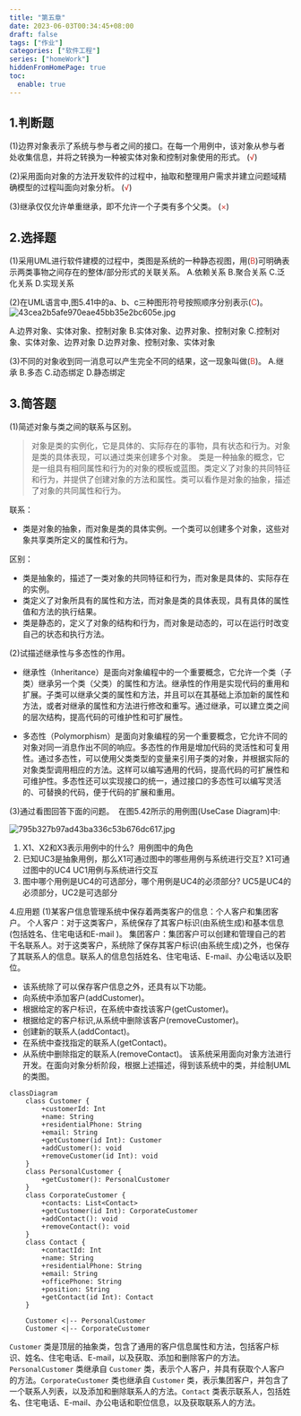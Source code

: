 ```yaml
---
title: "第五章"
date: 2023-06-03T00:34:45+08:00
draft: false
tags: ["作业"]
categories: ["软件工程"]
series: ["homeWork"]
hiddenFromHomePage: true
toc:
  enable: true
---
```


## 1.判断题

(1)边界对象表示了系统与参与者之间的接口。在每一个用例中，该对象从参与者处收集信息，并将之转换为一种被实体对象和控制对象使用的形式。 (<font color="#d83931">√</font>)

(2)采用面向对象的方法开发软件的过程中，抽取和整理用户需求并建立问题域精确模型的过程叫面向对象分析。 (<font color="#d83931">√</font>)

(3)继承仅仅允许单重继承，即不允许一个子类有多个父类。 (<font color="#d83931">×</font>)

## 2.选择题

(1)采用UML进行软件建模的过程中，类图是系统的一种静态视图，用(<font color="#d83931">B</font>)可明确表示两类事物之间存在的整体/部分形式的关联关系。
A.依赖关系 B.聚合关系 C.泛化关系 D.实现关系

(2)在UML语言中,图5.41中的a、b、c三种图形符号按照顺序分别表示(<font color="#d83931">C</font>)。
![43cea2b5afe970eae45bb35e2bc605e.jpg](https://pan.lmio.xyz/pic/cb5365cfd705fff256e81e4f94cd8438.jpg)


A.边界对象、实体对象、控制对象 B.实体对象、边界对象、控制对象
C.控制对象、实体对象、边界对象 D.边界对象、控制对象、实体对象

(3)不同的对象收到同一消息可以产生完全不同的结果，这一现象叫做(<font color="#d83931">B</font>)。
A.继承 B.多态 C.动态绑定 D.静态绑定

## 3.简答题
(1)简述对象与类之间的联系与区别。

> 对象是类的实例化，它是具体的、实际存在的事物，具有状态和行为。对象是类的具体表现，可以通过类来创建多个对象。
> 类是一种抽象的概念，它是一组具有相同属性和行为的对象的模板或蓝图。类定义了对象的共同特征和行为，并提供了创建对象的方法和属性。类可以看作是对象的抽象，描述了对象的共同属性和行为。

联系：
- 类是对象的抽象，而对象是类的具体实例。一个类可以创建多个对象，这些对象共享类所定义的属性和行为。

区别：

- 类是抽象的，描述了一类对象的共同特征和行为，而对象是具体的、实际存在的实例。
- 类定义了对象所具有的属性和方法，而对象是类的具体表现，具有具体的属性值和方法的执行结果。
- 类是静态的，定义了对象的结构和行为，而对象是动态的，可以在运行时改变自己的状态和执行方法。

(2)试描述继承性与多态性的作用。 
- 继承性（Inheritance）是面向对象编程中的一个重要概念，它允许一个类（子类）继承另一个类（父类）的属性和方法。继承性的作用是实现代码的重用和扩展。子类可以继承父类的属性和方法，并且可以在其基础上添加新的属性和方法，或者对继承的属性和方法进行修改和重写。通过继承，可以建立类之间的层次结构，提高代码的可维护性和可扩展性。
    
- 多态性（Polymorphism）是面向对象编程的另一个重要概念，它允许不同的对象对同一消息作出不同的响应。多态性的作用是增加代码的灵活性和可复用性。通过多态性，可以使用父类类型的变量来引用子类的对象，并根据实际的对象类型调用相应的方法。这样可以编写通用的代码，提高代码的可扩展性和可维护性。多态性还可以实现接口的统一，通过接口的多态性可以编写灵活的、可替换的代码，便于代码的扩展和重用。

(3)通过看图回答下面的问题。 
在图5.42所示的用例图(UseCase Diagram)中: 

![795b327b97ad43ba336c53b676dc617.jpg](https://pan.lmio.xyz/pic/27a1d5f40b9b7ad79871c609f3757fe5.jpg)

1. X1、X2和X3表示用例中的什么? 
   用例图中的角色
2. 已知UC3是抽象用例，那么X1可通过图中的哪些用例与系统进行交互?
   X1可通过图中的UC4 UC1用例与系统进行交互
3. 图中哪个用例是UC4的可选部分，哪个用例是UC4的必须部分?
   UC5是UC4的必须部分，UC2是可选部分

4.应用题
(1)某客户信息管理系统中保存着两类客户的信息：个人客户和集团客户。
个人客户：对于这类客户，系统保存了其客户标识(由系统生成)和基本信息(包括姓名、住宅电话和E-mail )。
集团客户：集团客户可以创建和管理自己的若干名联系人。对于这类客户，系统除了保存其客户标识(由系统生成)之外，也保存了其联系人的信息。联系人的信息包括姓名、住宅电话、E-mail、办公电话以及职位。
- 该系统除了可以保存客户信息之外，还具有以下功能。
- 向系统中添加客户(addCustomer)。
- 根据给定的客户标识，在系统中查找该客户(getCustomer)。
- 根据给定的客户标识,从系统中删除该客户(removeCustomer)。
- 创建新的联系人(addContact)。
- 在系统中查找指定的联系人(getContact)。
- 从系统中删除指定的联系人(removeContact)。
该系统采用面向对象方法进行开发。在面向对象分析阶段，根据上述描述，得到该系统中的类，并绘制UML的类图。

```mermaid
classDiagram
    class Customer {
        +customerId: Int
        +name: String
        +residentialPhone: String
        +email: String
        +getCustomer(id Int): Customer
        +addCustomer(): void
        +removeCustomer(id Int): void
    }
    class PersonalCustomer {
        +getCustomer(): PersonalCustomer
    }
    class CorporateCustomer {
        +contacts: List<Contact>
        +getCustomer(id Int): CorporateCustomer
        +addContact(): void
        +removeContact(): void
    }
    class Contact {
	    +contactId: Int
        +name: String
        +residentialPhone: String
        +email: String
        +officePhone: String
        +position: String
        +getContact(id Int): Contact
    }

    Customer <|-- PersonalCustomer
    Customer <|-- CorporateCustomer

```
`Customer` 类是顶层的抽象类，包含了通用的客户信息属性和方法，包括客户标识、姓名、住宅电话、E-mail，以及获取、添加和删除客户的方法。`PersonalCustomer` 类继承自 `Customer` 类，表示个人客户，并具有获取个人客户的方法。`CorporateCustomer` 类也继承自 `Customer` 类，表示集团客户，并包含了一个联系人列表，以及添加和删除联系人的方法。`Contact` 类表示联系人，包括姓名、住宅电话、E-mail、办公电话和职位信息，以及获取联系人的方法。